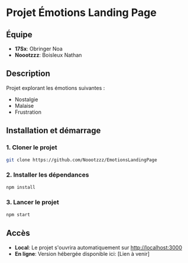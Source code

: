 # Projet Émotions Landing Page

## Équipe
- **17Sx**: Obringer Noa
- **Noootzzz**: Boisleux Nathan

## Description
Projet explorant les émotions suivantes :
- Nostalgie
- Malaise
- Frustration

## Installation et démarrage

### 1. Cloner le projet
```bash
git clone https://github.com/Noootzzz/EmotionsLandingPage
```

### 2. Installer les dépendances
```bash
npm install
```

### 3. Lancer le projet
```bash
npm start
```

## Accès
- **Local**: Le projet s'ouvrira automatiquement sur [http://localhost:3000](http://localhost:3000)
- **En ligne**: Version hébergée disponible ici: [Lien à venir]